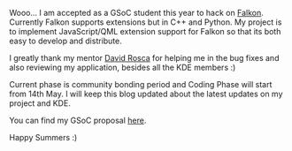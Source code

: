 Wooo... I am accepted as a GSoC student this year to hack on [Falkon](http://falkon.org). Currently Falkon supports extensions but in C++ and Python. My project is to implement JavaScript/QML extension support for Falkon so that its both easy to develop and distribute.

I greatly thank my mentor [David Rosca](http://github.com/nowrep) for helping me in the bug fixes and also reviewing my application, besides all the KDE members :\) 

Current phase is community bonding period and Coding Phase will start from 14th May. I will keep this blog updated about the latest updates on my project and KDE.

You can find my GSoC proposal [here](draft.pdf).

Happy Summers :)